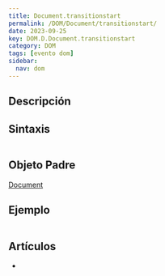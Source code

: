 ```yaml
---
title: Document.transitionstart
permalink: /DOM/Document/transitionstart/
date: 2023-09-25
key: DOM.D.Document.transitionstart
category: DOM
tags: [evento dom]
sidebar:
  nav: dom
---
```


## Descripción


## Sintaxis


```javascript

```


## Objeto Padre


[Document](https://www.w3api.com/DOM/Document/)


## Ejemplo


```javascript

```


## Artículos

- 
